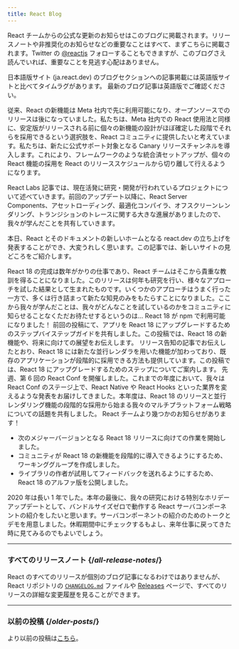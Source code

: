 ```yaml
---
title: React Blog
---
```


<Intro>

React チームからの公式な更新のお知らせはこのブログに掲載されます。リリースノートや非推奨化のお知らせなどの重要なことはすべて、まずこちらに掲載されます。Twitter の [@reactjs](https://twitter.com/reactjs) フォローすることもできますが、このブログさえ読んでいれば、重要なことを見逃す心配はありません。

</Intro>

<Note>
日本語版サイト (ja.react.dev) のブログセクションへの記事掲載には英語版サイトと比べてタイムラグがあります。 最新のブログ記事は英語版でご確認ください。
</Note>

<div className="sm:-mx-5 flex flex-col gap-5 mt-12">

<BlogCard title="React Canary: Meta 外での段階的な新機能導入" date="May 3, 2023" url="/blog/2023/05/03/react-canaries">

従来、React の新機能は Meta 社内で先に利用可能になり、オープンソースでのリリースは後になっていました。私たちは、Meta 社内での React 使用法と同様に、安定版がリリースされる前に個々の新機能の設計がほぼ確定した段階でそれらを採用できるという選択肢を、React コミュニティに提供したいと考えています。私たちは、新たに公式サポート対象となる Canary リリースチャンネルを導入します。これにより、フレームワークのような統合済セットアップが、個々の React 機能の採用を React のリリーススケジュールから切り離して行えるようになります。

</BlogCard>

<BlogCard title="React Labs: 私達のこれまでの取り組み - 2023年3月版" date="March 22, 2023" url="/blog/2023/03/22/react-labs-what-we-have-been-working-on-march-2023">

React Labs 記事では、現在活発に研究・開発が行われているプロジェクトについて述べていきます。前回のアップデート以降に、React Server Components、アセットローディング、最適化コンパイラ、オフスクリーンレンダリング、トランジションのトレースに関する大きな進展がありましたので、我々が学んだことを共有していきます。

</BlogCard>


<BlogCard title="react.dev のご紹介" date="March 16, 2023" url="/blog/2023/03/16/introducing-react-dev">

本日、React とそのドキュメントの新しいホームとなる react.dev の立ち上げを発表することができ、大変うれしく思います。この記事では、新しいサイトの見どころをご紹介します。

</BlogCard>


<BlogCard title="React Labs: 私達のこれまでの取り組み - 2022年6月版" date="June 15, 2022" url="/blog/2022/06/15/react-labs-what-we-have-been-working-on-june-2022">
React 18 の完成は数年がかりの仕事であり、React チームはそこから貴重な教訓を得ることになりました。このリリースは何年も研究を行い、様々なアプローチを試した結果として生まれたものです。いくつかのアプローチはうまく行った一方で、多くは行き詰まって新たな知見のみをもたらすことになりました。ここから我々が学んだことは、我々がどんなことを試しているのかをコミュニティに知らせることなくただお待たせするというのは...
</BlogCard>

<BlogCard title="React v18.0" date="March 29, 2022" url="/blog/2022/03/29/react-v18">
React 18 が npm で利用可能になりました！ 前回の投稿にて、アプリを React 18 にアップグレードするためのステップバイステップガイドを共有しました。この投稿では、React 18 の新機能や、将来に向けての展望をお伝えします。
</BlogCard>

<BlogCard title="React 18 アップグレードガイド" date="March 8, 2022" url="/blog/2022/03/08/react-18-upgrade-guide">
リリース告知の記事でお伝えしたとおり、React 18 には新たな並行レンダラを用いた機能が加わっており、既存のアプリケーションが段階的に採用できる方法も提供しています。この投稿では、React 18 にアップグレードするためのステップについてご案内します。
</BlogCard>

<BlogCard title="React Conf 2021 振り返り" date="December 17, 2021" url="/blog/2021/12/17/react-conf-2021-recap">
先週、第 6 回の React Conf を開催しました。これまでの年度において、我々は React Conf のステージ上で、React Native や React Hooks といった業界を変えるような発表をお届けしてきました。本年度は、React 18 のリリースと並行レンダリング機能の段階的な採用から始まる我々のマルチプラットフォーム戦略についての話題を共有しました。
</BlogCard>

<BlogCard title="React 18に向けてのプラン" date="June 8, 2021" url="/blog/2021/06/08/the-plan-for-react-18">
React チームより幾つかのお知らせがあります！

- 次のメジャーバージョンとなる React 18 リリースに向けての作業を開始しました。
- コミュニティが React 18 の新機能を段階的に導入できるようにするため、ワーキンググループを作成しました。
- ライブラリの作者が試用してフィードバックを送れるようにするため、React 18 のアルファ版を公開しました。
</BlogCard>

<BlogCard title="バンドルサイズゼロの React Server Components の紹介" date="December 21, 2020" url="/blog/2020/12/21/data-fetching-with-react-server-components">
2020 年は長い 1 年でした。本年の最後に、我々の研究における特別なホリデーアップデートとして、バンドルサイズゼロで動作する React サーバコンポーネントの紹介をしたいと思います。サーバコンポーネントの紹介のためのトークとデモを用意しました。休暇期間中にチェックするもよし、来年仕事に戻ってきた時に見てみるのでもよいでしょう。
</BlogCard>

</div>

---

### すべてのリリースノート {/*all-release-notes*/}

React のすべてのリリースが個別のブログ記事になるわけではありませんが、React リポジトリの [`CHANGELOG.md`](https://github.com/facebook/react/blob/main/CHANGELOG.md) ファイルや [Releases](https://github.com/facebook/react/releases) ページで、すべてのリリースの詳細な変更履歴を見ることができます。

---

### 以前の投稿 {/*older-posts*/}

より以前の投稿は[こちら](https://reactjs.org/blog/all.html)。

<div className="h-12"></div>

